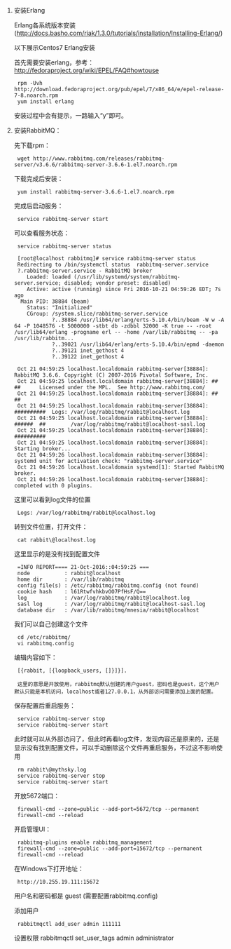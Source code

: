 1. 安装Erlang

    Erlang各系统版本安装(http://docs.basho.com/riak/1.3.0/tutorials/installation/Installing-Erlang/)

    以下展示Centos7 Erlang安装

    首先需要安装erlang，参考：http://fedoraproject.org/wiki/EPEL/FAQ#howtouse

        rpm -Uvh http://download.fedoraproject.org/pub/epel/7/x86_64/e/epel-release-7-8.noarch.rpm
        yum install erlang

    安装过程中会有提示，一路输入“y”即可。

2. 安装RabbitMQ：

    先下载rpm：

        wget http://www.rabbitmq.com/releases/rabbitmq-server/v3.6.6/rabbitmq-server-3.6.6-1.el7.noarch.rpm
    下载完成后安装：

        yum install rabbitmq-server-3.6.6-1.el7.noarch.rpm
    完成后启动服务：

        service rabbitmq-server start
    可以查看服务状态：

        service rabbitmq-server status

        [root@localhost rabbitmq]# service rabbitmq-server status
        Redirecting to /bin/systemctl status  rabbitmq-server.service
        ?.rabbitmq-server.service - RabbitMQ broker
           Loaded: loaded (/usr/lib/systemd/system/rabbitmq-server.service; disabled; vendor preset: disabled)
           Active: active (running) since Fri 2016-10-21 04:59:26 EDT; 7s ago
         Main PID: 38884 (beam)
           Status: "Initialized"
           CGroup: /system.slice/rabbitmq-server.service
                   ?..38884 /usr/lib64/erlang/erts-5.10.4/bin/beam -W w -A 64 -P 1048576 -t 5000000 -stbt db -zdbbl 32000 -K true -- -root /usr/lib64/erlang -progname erl -- -home /var/lib/rabbitmq -- -pa /usr/lib/rabbitm...
                   ?..39021 /usr/lib64/erlang/erts-5.10.4/bin/epmd -daemon
                   ?..39121 inet_gethost 4
                   ?..39122 inet_gethost 4

        Oct 21 04:59:25 localhost.localdomain rabbitmq-server[38884]: RabbitMQ 3.6.6. Copyright (C) 2007-2016 Pivotal Software, Inc.
        Oct 21 04:59:25 localhost.localdomain rabbitmq-server[38884]: ##  ##      Licensed under the MPL.  See http://www.rabbitmq.com/
        Oct 21 04:59:25 localhost.localdomain rabbitmq-server[38884]: ##  ##
        Oct 21 04:59:25 localhost.localdomain rabbitmq-server[38884]: ##########  Logs: /var/log/rabbitmq/rabbit@localhost.log
        Oct 21 04:59:25 localhost.localdomain rabbitmq-server[38884]: ######  ##        /var/log/rabbitmq/rabbit@localhost-sasl.log
        Oct 21 04:59:25 localhost.localdomain rabbitmq-server[38884]: ##########
        Oct 21 04:59:25 localhost.localdomain rabbitmq-server[38884]: Starting broker...
        Oct 21 04:59:26 localhost.localdomain rabbitmq-server[38884]: systemd unit for activation check: "rabbitmq-server.service"
        Oct 21 04:59:26 localhost.localdomain systemd[1]: Started RabbitMQ broker.
        Oct 21 04:59:26 localhost.localdomain rabbitmq-server[38884]: completed with 0 plugins.


    这里可以看到log文件的位置

        Logs: /var/log/rabbitmq/rabbit@localhost.log
    转到文件位置，打开文件：

        cat rabbit\@localhost.log
    这里显示的是没有找到配置文件

        =INFO REPORT==== 21-Oct-2016::04:59:25 ===
        node           : rabbit@localhost
        home dir       : /var/lib/rabbitmq
        config file(s) : /etc/rabbitmq/rabbitmq.config (not found)
        cookie hash    : l61RtwfvhkbvOO7PfHsF/Q==
        log            : /var/log/rabbitmq/rabbit@localhost.log
        sasl log       : /var/log/rabbitmq/rabbit@localhost-sasl.log
        database dir   : /var/lib/rabbitmq/mnesia/rabbit@localhost

     我们可以自己创建这个文件

        cd /etc/rabbitmq/
        vi rabbitmq.config
     编辑内容如下：

        [{rabbit, [{loopback_users, []}]}].

        这里的意思是开放使用，rabbitmq默认创建的用户guest，密码也是guest，这个用户默认只能是本机访问，localhost或者127.0.0.1，从外部访问需要添加上面的配置。
     保存配置后重启服务：

        service rabbitmq-server stop
        service rabbitmq-server start

    此时就可以从外部访问了，但此时再看log文件，发现内容还是原来的，还是显示没有找到配置文件，可以手动删除这个文件再重启服务，不过这不影响使用

        rm rabbit\@mythsky.log
        service rabbitmq-server stop
        service rabbitmq-server start

    开放5672端口：

        firewall-cmd --zone=public --add-port=5672/tcp --permanent
        firewall-cmd --reload

    开启管理UI：

        rabbitmq-plugins enable rabbitmq_management
        firewall-cmd --zone=public --add-port=15672/tcp --permanent
        firewall-cmd --reload

    在Windows下打开地址：


        http://10.255.19.111:15672

    用户名和密码都是 guest (需要配置rabbitmq.config)

    添加用户

        rabbitmqctl add_user admin 111111

    设置权限
        rabbitmqctl set_user_tags admin administrator
